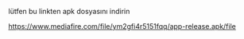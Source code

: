 lütfen bu linkten apk dosyasını indirin

https://www.mediafire.com/file/ym2gfi4r5151fqq/app-release.apk/file

